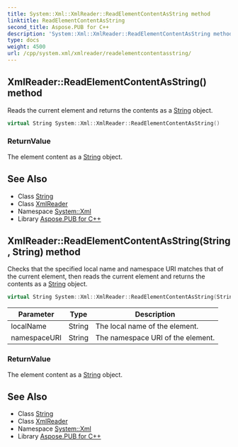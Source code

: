 ```yaml
---
title: System::Xml::XmlReader::ReadElementContentAsString method
linktitle: ReadElementContentAsString
second_title: Aspose.PUB for C++
description: 'System::Xml::XmlReader::ReadElementContentAsString method. Reads the current element and returns the contents as a String object in C++.'
type: docs
weight: 4500
url: /cpp/system.xml/xmlreader/readelementcontentasstring/
---
```

## XmlReader::ReadElementContentAsString() method


Reads the current element and returns the contents as a [String](../../../system/string/) object.

```cpp
virtual String System::Xml::XmlReader::ReadElementContentAsString()
```


### ReturnValue

The element content as a [String](../../../system/string/) object.

## See Also

* Class [String](../../../system/string/)
* Class [XmlReader](../)
* Namespace [System::Xml](../../)
* Library [Aspose.PUB for C++](../../../)
## XmlReader::ReadElementContentAsString(String, String) method


Checks that the specified local name and namespace URI matches that of the current element, then reads the current element and returns the contents as a [String](../../../system/string/) object.

```cpp
virtual String System::Xml::XmlReader::ReadElementContentAsString(String localName, String namespaceURI)
```


| Parameter | Type | Description |
| --- | --- | --- |
| localName | String | The local name of the element. |
| namespaceURI | String | The namespace URI of the element. |

### ReturnValue

The element content as a [String](../../../system/string/) object.

## See Also

* Class [String](../../../system/string/)
* Class [XmlReader](../)
* Namespace [System::Xml](../../)
* Library [Aspose.PUB for C++](../../../)
